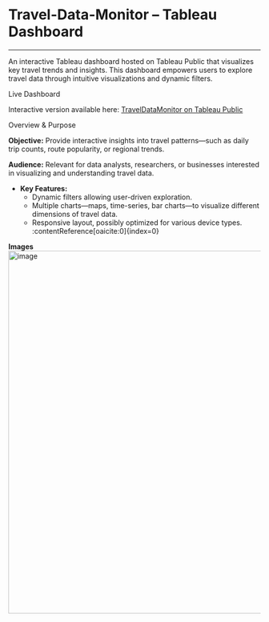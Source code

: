 # Travel-Data-Monitor – Tableau Dashboard
---
An interactive Tableau dashboard hosted on Tableau Public that visualizes key travel trends and insights. This dashboard empowers users to explore travel data through intuitive visualizations and dynamic filters.

Live Dashboard

Interactive version available here: [TravelDataMonitor on Tableau Public](https://public.tableau.com/app/profile/dhruv.modi3256/viz/TravelDataMonitor/Dashboard1?publish=yes)

Overview & Purpose

**Objective:** Provide interactive insights into travel patterns—such as daily trip counts, route popularity, or regional trends.

**Audience:** Relevant for data analysts, researchers, or businesses interested in visualizing and understanding travel data.
- **Key Features:**
  - Dynamic filters allowing user-driven exploration.
  - Multiple charts—maps, time-series, bar charts—to visualize different dimensions of travel data.
  - Responsive layout, possibly optimized for various device types. :contentReference[oaicite:0]{index=0}

**Images**
<img width="1456" height="725" alt="image" src="https://github.com/user-attachments/assets/62839e75-0c31-4e55-b0ce-77b9cb74b388" />



